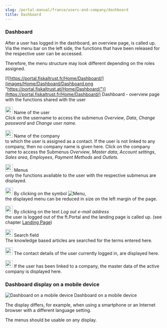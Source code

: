 ```yaml
---
slug: /portal-manual/france/users-and-company/dashboard
title: Dashboard
---
```


### Dashboard

After a user has logged in the dashboard, an overview page, is called up. Via the menu bar on the left side, the functions that have been released for the respective user can be accessed.

Therefore, the menu structure may look different depending on the roles assigned.

[![https://portal.fiskaltrust.fr/Home/Dashboard/](images/Home/Dashboard/Dashboard.png "https://portal.fiskaltrust.at/Home/Dashboard/")](https://portal.fiskaltrust.fr/Home/Dashboard/)
Dashboard - overview page with the functions shared with the user

<img src="../images/Numbers/circle-1o.svg" width="24px" /> Name of the user<br />Click on the username to access the submenus *Overview*, *Data*, *Change password* and *Change user name*.

<img src="../images/Numbers/circle-2o.svg" width="24px" /> Name of the company<br />to which the user is assigned as a contact. If the user is not linked to any company, then no company name is given here. Click on the company name to access the Submenus *Overview*, *Master data*, *Account settings*, *Sales area*, *Employees*, *Payment Methods* and *Outlets*.

<img src="../images/Numbers/circle-3o.svg" width="24px" /> Menus<br />only the functions available to the user with the respective submenus are displayed.

<img src="../images/Numbers/circle-4o.svg" width="24px" /> By clicking on the symbol ![Menu](../images/Buttons/028.png "Menu"),<br />the displayed menu can be reduced in size on the left margin of the page.

<img src="../images/Numbers/circle-5o.svg" width="24px" /> By clicking on the text _Log out e-mail address_<br />the user is logged out of the ft.Portal and the landing page is called up. (see chapter [Landing Page](portal.md#landing-page))

<img src="../images/Numbers/circle-6o.svg" width="24px" /> Search field<br />The knowledge based articles are searched for the terms entered here.

<img src="../images/Numbers/circle-7o.svg" width="24px" /> The contact details of the user currently logged in, are displayed here.

<img src="../images/Numbers/circle-8o.svg" width="24px" /> If the user has been linked to a company, the master data of the active company is displayed here.

### Dashboard display on a mobile device

![Dashboard on a mobile device](../handbook-at/images/portal-sandbox.fiskaltrust.at/Home/Dashboard/002.png)
Dashboard on a mobile device

The display differs, for example, when using a smartphone or an Internet browser with a different language setting.

The menus should be usable on any display.
